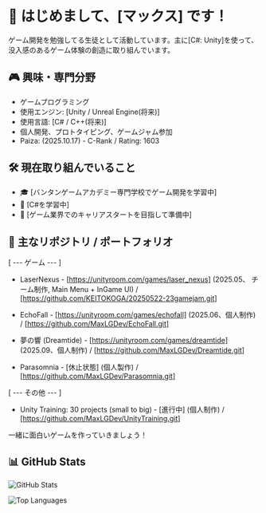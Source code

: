 # 👋 はじめまして、[マックス] です！

ゲーム開発を勉強してる生徒として活動しています。主に[C#: Unity]を使って、没入感のあるゲーム体験の創造に取り組んでいます。

## 🎮 興味・専門分野

- ゲームプログラミング
- 使用エンジン: [Unity / Unreal Engine(将来)]
- 使用言語: [C# / C++(将来)]
- 個人開発、プロトタイピング、ゲームジャム参加
- Paiza: (2025.10.17) - C-Rank / Rating: 1603

## 🛠 現在取り組んでいること

- 🎓 [バンタンゲームアカデミー専門学校でゲーム開発を学習中]
- 🧠 [C#を学習中]
- 💼 [ゲーム業界でのキャリアスタートを目指して準備中]

## 📂 主なリポジトリ / ポートフォリオ

[ --- ゲーム --- ]
- LaserNexus - [https://unityroom.com/games/laser_nexus] (2025.05、 チーム制作, Main Menu + InGame UI) / [https://github.com/KEITOKOGA/20250522-23gamejam.git]
  
- EchoFall - [https://unityroom.com/games/echofall] (2025.06、個人制作) / [https://github.com/MaxLGDev/EchoFall.git]
  
- 夢の響 (Dreamtide) - [https://unityroom.com/games/dreamtide] (2025.09、個人制作) / [https://github.com/MaxLGDev/Dreamtide.git]
  
- Parasomnia - [休止状態] (個人製作) / [https://github.com/MaxLGDev/Parasomnia.git]

[ --- その他 --- ]
- Unity Training: 30 projects (small to big) - [進行中] (個人制作) / [https://github.com/MaxLGDev/UnityTraining.git]

一緒に面白いゲームを作っていきましょう！

## 📊 GitHub Stats

![GitHub Stats](https://github-readme-stats.vercel.app/api?username=MaxLGDev&show_icons=true&theme=dracula )

![Top Languages](https://github-readme-stats.vercel.app/api/top-langs/?username=MaxLVDev&layout=compact&theme=dracula )
<!---
FlabbyRoastedDuck/FlabbyRoastedDuck is a ✨ special ✨ repository because its `README.md` (this file) appears on your GitHub profile.
You can click the Preview link to take a look at your changes.
--->
